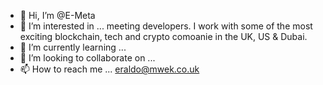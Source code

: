 - 👋 Hi, I’m @E-Meta
- 👀 I’m interested in ... meeting developers. I work with some of the most exciting blockchain, tech and crypto comoanie in the UK, US & Dubai. 
- 🌱 I’m currently learning ...
- 💞️ I’m looking to collaborate on ...
- 📫 How to reach me ... eraldo@mwek.co.uk

<!---
E-Meta/E-Meta is a ✨ special ✨ repository because its `README.md` (this file) appears on your GitHub profile.
You can click the Preview link to take a look at your changes.
--->
